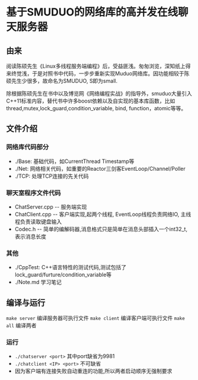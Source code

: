 # 基于SMUDUO的网络库的高并发在线聊天服务器

## 由来
阅读陈硕先生《Linux多线程服务端编程》后，受益匪浅。匆匆浏览，深知纸上得来终觉浅，于是对照书中代码，一步步重新实现Muduo网络库。因功能相较于陈硕先生少很多，故命名为SMUDUO, S即为small.

除根据陈硕先生在书中以及博览网《网络编程实战》的指导外，smuduo大量引入C++11标准内容，替代书中许多boost依赖以及自实现的基本库函数，比如thread,mutex,lock_guard,condition_variable, bind, function，atomic等等。


## 文件介绍

### 网络库代码部分
* ./Base: 基础代码，如CurrentThread Timestamp等
* ./Net: 网络相关代码，如重要的Reactor三剑客EventLoop/Channel/Poller
* ./TCP: 处理TCP连接的先关代码

### 聊天室程序文件代码
* ChatServer.cpp -- 服务端实现
* ChatClient.cpp -- 客户端实现,起两个线程, EventLoop线程负责网络IO, 主线程负责读取键盘输入
* Codec.h        -- 简单的编解码器,消息格式只是简单在消息头部插入一个int32_t, 表示消息长度

### 其他
* ./CppTest: C++语言特性的测试代码,测试包括了lock_guard/furture/condition_variable等
* ./Note.md 学习笔记


## 编译与运行
```make server``` 编译服务器可执行文件
```make client``` 编译客户端可执行文件
```make all``` 编译两者

### 运行
* ```./chatserver <port>``` 其中port缺省为9981
* ```./chatclient <IP> <port>``` 不可缺省
* 因为客户端有连接失败自动重连的功能,所以两者启动顺序无强制要求
